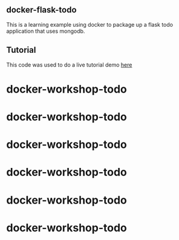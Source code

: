 docker-flask-todo
-----

This is a learning example using docker to package up a flask todo application that uses mongodb.

## Tutorial

This code was used to do a live tutorial demo [here](https://www.youtube.com/watch?v=6opltZu4ABw)
# docker-workshop-todo
# docker-workshop-todo
# docker-workshop-todo
# docker-workshop-todo
# docker-workshop-todo
# docker-workshop-todo
